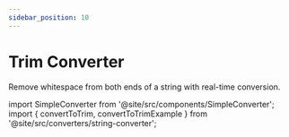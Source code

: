 ```yaml
---
sidebar_position: 10
---
```


# Trim Converter

Remove whitespace from both ends of a string with real-time conversion.

import SimpleConverter from '@site/src/components/SimpleConverter';
import { convertToTrim, convertToTrimExample } from '@site/src/converters/string-converter';

<SimpleConverter
  conversion={convertToTrim}
  placeholder="Enter text to trim whitespace..."
  language="text"
  exampleInput={convertToTrimExample.input}
  showPreview={true}
  previewMode="inline"
/>